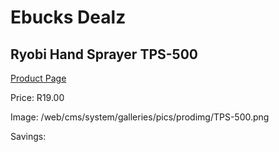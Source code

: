 
# Ebucks Dealz
## Ryobi Hand Sprayer TPS-500
[Product Page](https://www.ebucks.com/web/shop/productSelected.do?prodId=1201419212&catId=363410833)

Price: R19.00

Image: /web/cms/system/galleries/pics/prodimg/TPS-500.png

Savings: 


	